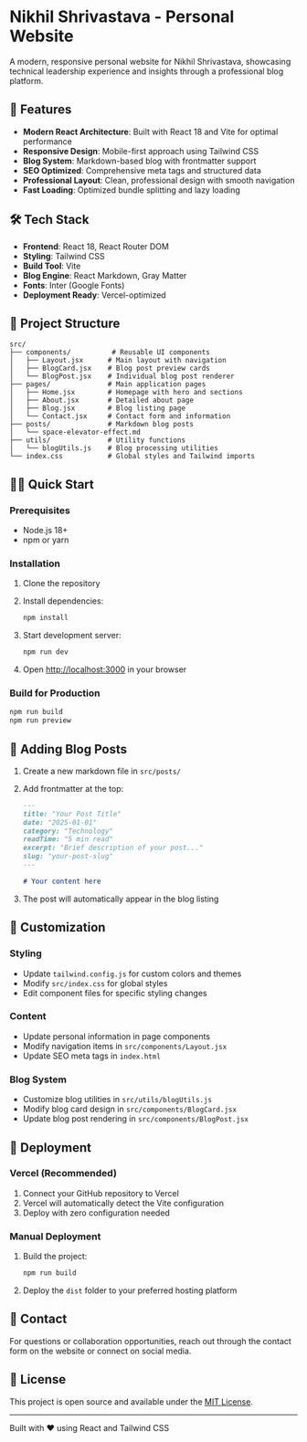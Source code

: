 # Nikhil Shrivastava - Personal Website

A modern, responsive personal website for Nikhil Shrivastava, showcasing technical leadership experience and insights through a professional blog platform.

## 🚀 Features

- **Modern React Architecture**: Built with React 18 and Vite for optimal performance
- **Responsive Design**: Mobile-first approach using Tailwind CSS
- **Blog System**: Markdown-based blog with frontmatter support
- **SEO Optimized**: Comprehensive meta tags and structured data
- **Professional Layout**: Clean, professional design with smooth navigation
- **Fast Loading**: Optimized bundle splitting and lazy loading

## 🛠 Tech Stack

- **Frontend**: React 18, React Router DOM
- **Styling**: Tailwind CSS
- **Build Tool**: Vite
- **Blog Engine**: React Markdown, Gray Matter
- **Fonts**: Inter (Google Fonts)
- **Deployment Ready**: Vercel-optimized

## 📁 Project Structure

```
src/
├── components/          # Reusable UI components
│   ├── Layout.jsx      # Main layout with navigation
│   ├── BlogCard.jsx    # Blog post preview cards
│   └── BlogPost.jsx    # Individual blog post renderer
├── pages/              # Main application pages
│   ├── Home.jsx        # Homepage with hero and sections
│   ├── About.jsx       # Detailed about page
│   ├── Blog.jsx        # Blog listing page
│   └── Contact.jsx     # Contact form and information
├── posts/              # Markdown blog posts
│   └── space-elevator-effect.md
├── utils/              # Utility functions
│   └── blogUtils.js    # Blog processing utilities
└── index.css           # Global styles and Tailwind imports
```

## 🏃‍♂️ Quick Start

### Prerequisites

- Node.js 18+ 
- npm or yarn

### Installation

1. Clone the repository
2. Install dependencies:
   ```bash
   npm install
   ```

3. Start development server:
   ```bash
   npm run dev
   ```

4. Open [http://localhost:3000](http://localhost:3000) in your browser

### Build for Production

```bash
npm run build
npm run preview
```

## 📝 Adding Blog Posts

1. Create a new markdown file in `src/posts/`
2. Add frontmatter at the top:
   ```markdown
   ---
   title: "Your Post Title"
   date: "2025-01-01"
   category: "Technology"
   readTime: "5 min read"
   excerpt: "Brief description of your post..."
   slug: "your-post-slug"
   ---

   # Your content here
   ```

3. The post will automatically appear in the blog listing

## 🎨 Customization

### Styling
- Update `tailwind.config.js` for custom colors and themes
- Modify `src/index.css` for global styles
- Edit component files for specific styling changes

### Content
- Update personal information in page components
- Modify navigation items in `src/components/Layout.jsx`
- Update SEO meta tags in `index.html`

### Blog System
- Customize blog utilities in `src/utils/blogUtils.js`
- Modify blog card design in `src/components/BlogCard.jsx`
- Update blog post rendering in `src/components/BlogPost.jsx`

## 🚀 Deployment

### Vercel (Recommended)

1. Connect your GitHub repository to Vercel
2. Vercel will automatically detect the Vite configuration
3. Deploy with zero configuration needed

### Manual Deployment

1. Build the project:
   ```bash
   npm run build
   ```

2. Deploy the `dist` folder to your preferred hosting platform

## 📧 Contact

For questions or collaboration opportunities, reach out through the contact form on the website or connect on social media.

## 📄 License

This project is open source and available under the [MIT License](LICENSE).

---

Built with ❤️ using React and Tailwind CSS